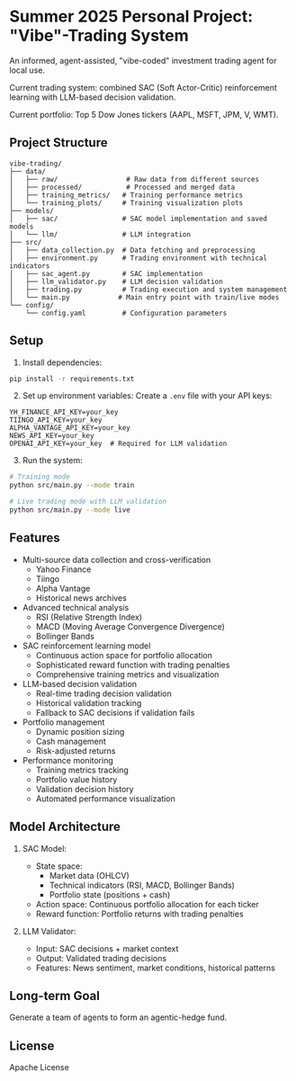 # Summer 2025 Personal Project: "Vibe"-Trading System

An informed, agent-assisted, "vibe-coded" investment trading agent for local use.

Current trading system: combined SAC (Soft Actor-Critic) reinforcement learning with LLM-based decision validation.

Current portfolio: Top 5 Dow Jones tickers (AAPL, MSFT, JPM, V, WMT).

## Project Structure

```
vibe-trading/
├── data/
│   ├── raw/                 # Raw data from different sources
│   ├── processed/           # Processed and merged data
│   ├── training_metrics/   # Training performance metrics
│   └── training_plots/     # Training visualization plots
├── models/
│   ├── sac/                # SAC model implementation and saved models
│   └── llm/                # LLM integration
├── src/
│   ├── data_collection.py  # Data fetching and preprocessing
│   ├── environment.py      # Trading environment with technical indicators
│   ├── sac_agent.py        # SAC implementation
│   ├── llm_validator.py    # LLM decision validation
│   ├── trading.py          # Trading execution and system management
│   └── main.py            # Main entry point with train/live modes
└── config/
    └── config.yaml         # Configuration parameters
```

## Setup

1. Install dependencies:
```bash
pip install -r requirements.txt
```

2. Set up environment variables:
Create a `.env` file with your API keys:
```
YH_FINANCE_API_KEY=your_key
TIINGO_API_KEY=your_key
ALPHA_VANTAGE_API_KEY=your_key
NEWS_API_KEY=your_key
OPENAI_API_KEY=your_key  # Required for LLM validation
```

3. Run the system:
```bash
# Training mode
python src/main.py --mode train

# Live trading mode with LLM validation
python src/main.py --mode live
```

## Features

- Multi-source data collection and cross-verification
  - Yahoo Finance
  - Tiingo
  - Alpha Vantage
  - Historical news archives
- Advanced technical analysis
  - RSI (Relative Strength Index)
  - MACD (Moving Average Convergence Divergence)
  - Bollinger Bands
- SAC reinforcement learning model
  - Continuous action space for portfolio allocation
  - Sophisticated reward function with trading penalties
  - Comprehensive training metrics and visualization
- LLM-based decision validation
  - Real-time trading decision validation
  - Historical validation tracking
  - Fallback to SAC decisions if validation fails
- Portfolio management
  - Dynamic position sizing
  - Cash management
  - Risk-adjusted returns
- Performance monitoring
  - Training metrics tracking
  - Portfolio value history
  - Validation decision history
  - Automated performance visualization

## Model Architecture

1. SAC Model:
   - State space:
     - Market data (OHLCV)
     - Technical indicators (RSI, MACD, Bollinger Bands)
     - Portfolio state (positions + cash)
   - Action space: Continuous portfolio allocation for each ticker
   - Reward function: Portfolio returns with trading penalties

2. LLM Validator:
   - Input: SAC decisions + market context
   - Output: Validated trading decisions
   - Features: News sentiment, market conditions, historical patterns

## Long-term Goal

Generate a team of agents to form an agentic-hedge fund.

## License

Apache License 
